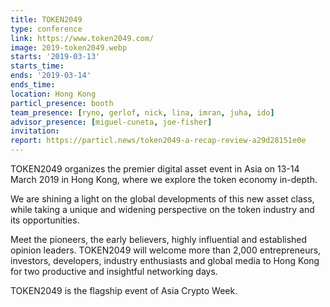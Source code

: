 ```yaml
---
title: TOKEN2049
type: conference
link: https://www.token2049.com/
image: 2019-token2049.webp
starts: '2019-03-13'
starts_time:
ends: '2019-03-14'
ends_time:
location: Hong Kong
particl_presence: booth
team_presence: [ryno, gerlof, nick, lina, imran, juha, ido]
advisor_presence: [miguel-cuneta, joe-fisher]
invitation:
report: https://particl.news/token2049-a-recap-review-a29d28151e0e
---
```


TOKEN2049 organizes the premier digital asset event in Asia on 13-14 March 2019 in Hong Kong, where we explore the token economy in-depth.

We are shining a light on the global developments of this new asset class, while taking a unique and widening perspective on the token industry and its opportunities.

​Meet the pioneers, the early believers, highly influential and established opinion leaders. TOKEN2049 will welcome more than 2,000 entrepreneurs, investors, developers, industry enthusiasts and global media to Hong Kong for two productive and insightful networking days.

TOKEN2049 is the flagship event of Asia Crypto Week.